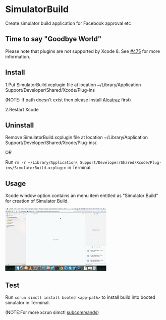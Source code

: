 # SimulatorBuild
Create simulator build application for Facebook approval etc

## Time to say "Goodbye World"
Please note that plugins are not supported by Xcode 8. See [#475](https://github.com/alcatraz/Alcatraz/issues/475) for more information.

## Install
1.Put SimulatorBuild.xcplugin file at location ~/Library/Application Support/Developer/Shared/Xcode/Plug-ins

(NOTE: If path doesn't exist then please install [Alcatraz](https://github.com/alcatraz/Alcatraz) first)

2.Restart Xcode

## Uninstall
Remove SimulatorBuild.xcplugin file at location ~/Library/Application Support/Developer/Shared/Xcode/Plug-ins/.

OR

Run `rm -r ~/Library/Application\ Support/Developer/Shared/Xcode/Plug-ins/SimulatorBuild.xcplugin` in Terminal.

## Usage
Xcode window option contains an menu item entitled as "Simulator Build" for creation of Simulator Build.

![Screenshot](https://github.com/Minal91/SimulatorBuild/blob/master/CreateSimulatorBuild.gif)

## Test
Run `xcrun simctl install booted <app-path>` to install build into booted simulator in Terminal.

(NOTE:For more xcrun simctl [subcommands](http://dduan.net/post/2015/02/build-and-run-ios-apps-in-commmand-line/))
